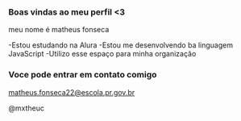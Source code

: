 ### Boas vindas ao meu perfil <3

meu nome é matheus fonseca

-Estou estudando na Alura
-Estou me desenvolvendo ba linguagem JavaScript
-Utilizo esse espaço para minha organização

### Voce pode entrar em contato comigo 

matheus.fonseca22@escola.pr.gov.br

@mxtheuc

